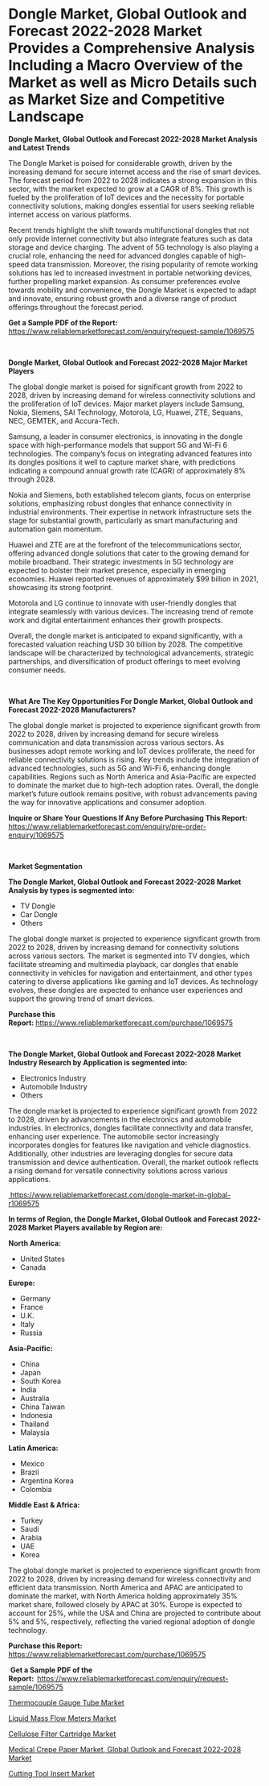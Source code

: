 <p><h1>Dongle Market, Global Outlook and Forecast 2022-2028 Market Provides a Comprehensive Analysis Including a Macro Overview of the Market as well as Micro Details such as Market Size and Competitive Landscape</h1></p><p><strong>Dongle Market, Global Outlook and Forecast 2022-2028 Market Analysis and Latest Trends</strong></p>
<p><p>The Dongle Market is poised for considerable growth, driven by the increasing demand for secure internet access and the rise of smart devices. The forecast period from 2022 to 2028 indicates a strong expansion in this sector, with the market expected to grow at a CAGR of 8%. This growth is fueled by the proliferation of IoT devices and the necessity for portable connectivity solutions, making dongles essential for users seeking reliable internet access on various platforms.</p><p>Recent trends highlight the shift towards multifunctional dongles that not only provide internet connectivity but also integrate features such as data storage and device charging. The advent of 5G technology is also playing a crucial role, enhancing the need for advanced dongles capable of high-speed data transmission. Moreover, the rising popularity of remote working solutions has led to increased investment in portable networking devices, further propelling market expansion. As consumer preferences evolve towards mobility and convenience, the Dongle Market is expected to adapt and innovate, ensuring robust growth and a diverse range of product offerings throughout the forecast period.</p></p>
<p><strong>Get a Sample PDF of the Report:&nbsp;</strong> <a href="https://www.reliablemarketforecast.com/enquiry/request-sample/1069575">https://www.reliablemarketforecast.com/enquiry/request-sample/1069575</a></p>
<p>&nbsp;</p>
<p><strong>Dongle Market, Global Outlook and Forecast 2022-2028 Major Market Players</strong></p>
<p><p>The global dongle market is poised for significant growth from 2022 to 2028, driven by increasing demand for wireless connectivity solutions and the proliferation of IoT devices. Major market players include Samsung, Nokia, Siemens, SAI Technology, Motorola, LG, Huawei, ZTE, Sequans, NEC, GEMTEK, and Accura-Tech.</p><p>Samsung, a leader in consumer electronics, is innovating in the dongle space with high-performance models that support 5G and Wi-Fi 6 technologies. The company’s focus on integrating advanced features into its dongles positions it well to capture market share, with predictions indicating a compound annual growth rate (CAGR) of approximately 8% through 2028.</p><p>Nokia and Siemens, both established telecom giants, focus on enterprise solutions, emphasizing robust dongles that enhance connectivity in industrial environments. Their expertise in network infrastructure sets the stage for substantial growth, particularly as smart manufacturing and automation gain momentum.</p><p>Huawei and ZTE are at the forefront of the telecommunications sector, offering advanced dongle solutions that cater to the growing demand for mobile broadband. Their strategic investments in 5G technology are expected to bolster their market presence, especially in emerging economies. Huawei reported revenues of approximately $99 billion in 2021, showcasing its strong footprint.</p><p>Motorola and LG continue to innovate with user-friendly dongles that integrate seamlessly with various devices. The increasing trend of remote work and digital entertainment enhances their growth prospects.</p><p>Overall, the dongle market is anticipated to expand significantly, with a forecasted valuation reaching USD 30 billion by 2028. The competitive landscape will be characterized by technological advancements, strategic partnerships, and diversification of product offerings to meet evolving consumer needs.</p></p>
<p>&nbsp;</p>
<p><strong>What Are The Key Opportunities For Dongle Market, Global Outlook and Forecast 2022-2028 Manufacturers?</strong></p>
<p><p>The global dongle market is projected to experience significant growth from 2022 to 2028, driven by increasing demand for secure wireless communication and data transmission across various sectors. As businesses adopt remote working and IoT devices proliferate, the need for reliable connectivity solutions is rising. Key trends include the integration of advanced technologies, such as 5G and Wi-Fi 6, enhancing dongle capabilities. Regions such as North America and Asia-Pacific are expected to dominate the market due to high-tech adoption rates. Overall, the dongle market’s future outlook remains positive, with robust advancements paving the way for innovative applications and consumer adoption.</p></p>
<p><strong>Inquire or Share Your Questions If Any Before Purchasing This Report:</strong> <a href="https://www.reliablemarketforecast.com/enquiry/pre-order-enquiry/1069575">https://www.reliablemarketforecast.com/enquiry/pre-order-enquiry/1069575</a></p>
<p>&nbsp;</p>
<p><strong>Market Segmentation</strong></p>
<p><strong>The Dongle Market, Global Outlook and Forecast 2022-2028 Market Analysis by types is segmented into:</strong></p>
<p><ul><li>TV Dongle</li><li>Car Dongle</li><li>Others</li></ul></p>
<p><p>The global dongle market is projected to experience significant growth from 2022 to 2028, driven by increasing demand for connectivity solutions across various sectors. The market is segmented into TV dongles, which facilitate streaming and multimedia playback, car dongles that enable connectivity in vehicles for navigation and entertainment, and other types catering to diverse applications like gaming and IoT devices. As technology evolves, these dongles are expected to enhance user experiences and support the growing trend of smart devices.</p></p>
<p><strong>Purchase this Report:&nbsp;</strong><a href="https://www.reliablemarketforecast.com/purchase/1069575">https://www.reliablemarketforecast.com/purchase/1069575</a></p>
<p>&nbsp;</p>
<p><strong>The Dongle Market, Global Outlook and Forecast 2022-2028 Market Industry Research by Application is segmented into:</strong></p>
<p><ul><li>Electronics Industry</li><li>Automobile Industry</li><li>Others</li></ul></p>
<p><p>The dongle market is projected to experience significant growth from 2022 to 2028, driven by advancements in the electronics and automobile industries. In electronics, dongles facilitate connectivity and data transfer, enhancing user experience. The automobile sector increasingly incorporates dongles for features like navigation and vehicle diagnostics. Additionally, other industries are leveraging dongles for secure data transmission and device authentication. Overall, the market outlook reflects a rising demand for versatile connectivity solutions across various applications.</p></p>
<p><a href="https://www.reliablemarketforecast.com/dongle-market-in-global-r1069575">&nbsp;https://www.reliablemarketforecast.com/dongle-market-in-global-r1069575</a></p>
<p><strong>In terms of Region, the Dongle Market, Global Outlook and Forecast 2022-2028 Market Players available by Region are:</strong></p>
<p>
    <p> <strong> North America: </strong>
        <ul>
            <li>United States</li>
            <li>Canada</li>
        </ul>
        </p> 
    <p> <strong> Europe: </strong>
        <ul>
            <li>Germany</li>
            <li>France</li>
            <li>U.K.</li>
            <li>Italy</li>
            <li>Russia</li>
        </ul>
        </p> 
    <p> <strong> Asia-Pacific: </strong>
        <ul>
            <li>China</li>
            <li>Japan</li>
            <li>South Korea</li>
            <li>India</li>
            <li>Australia</li>
            <li>China Taiwan</li>
            <li>Indonesia</li>
            <li>Thailand</li>
            <li>Malaysia</li>
        </ul>
        </p> 
    <p> <strong> Latin America: </strong>
        <ul>
            <li>Mexico</li>
            <li>Brazil</li>
            <li>Argentina Korea</li>
            <li>Colombia</li>
        </ul>
        </p> 
    <p> <strong> Middle East & Africa: </strong>
        <ul>
            <li>Turkey</li>
            <li>Saudi</li>
            <li>Arabia</li>
            <li>UAE</li>
            <li>Korea</li>
        </ul>
    </p>
    </p>
<p><p>The global dongle market is projected to experience significant growth from 2022 to 2028, driven by increasing demand for wireless connectivity and efficient data transmission. North America and APAC are anticipated to dominate the market, with North America holding approximately 35% market share, followed closely by APAC at 30%. Europe is expected to account for 25%, while the USA and China are projected to contribute about 5% and 5%, respectively, reflecting the varied regional adoption of dongle technology.</p></p>
<p><strong>Purchase this Report: </strong><a href="https://www.reliablemarketforecast.com/purchase/1069575">https://www.reliablemarketforecast.com/purchase/1069575</a></p>
<p>&nbsp;<strong>Get a Sample PDF of the Report:&nbsp;&nbsp;</strong><a href="https://www.reliablemarketforecast.com/enquiry/request-sample/1069575">https://www.reliablemarketforecast.com/enquiry/request-sample/1069575</a></p>
<p><strong></strong></p>
<p><p><a href="https://www.linkedin.com/pulse/future-trends-global-thermocouple-gauge-tube-market-insights-wjapf?trackingId=wOYmCFrqTkuTjbJjYvjM2A%3D%3D">Thermocouple Gauge Tube Market</a></p><p><a href="https://www.linkedin.com/pulse/liquid-mass-flow-meters-industry-analysis-report-its-market-bikif?trackingId=2L3bvXWVT2qX%2BA%2B1SNXJzQ%3D%3D">Liquid Mass Flow Meters Market</a></p><p><a href="https://medium.com/@nyahmertz1928/the-cellulose-filter-cartridge-market-has-grown-significantly-as-a-result-of-several-important-3c9b5cbb1585">Cellulose Filter Cartridge Market</a></p><p><a href="https://github.com/GroverBarry/Market-Research-Report-List-7/blob/main/medical-crepe-paper-market-global-outlook-and-forecast-2022-2028-market.md">Medical Crepe Paper Market, Global Outlook and Forecast 2022-2028 Market</a></p><p><a href="https://medium.com/@nyahmertz1928/the-cutting-tool-insert-market-has-grown-significantly-as-a-result-of-several-important-causes-852eba403c11">Cutting Tool Insert Market</a></p></p>